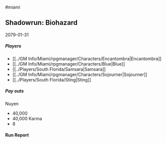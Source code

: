 #miami 
## Shadowrun: Biohazard
2079-01-31
##### Players
- [[../GM Info/Miami/rpgmanager/Characters/Encantombra|Encantombra]]
- [[../GM Info/Miami/rpgmanager/Characters/Blue|Blue]]
- [[../Players/South Florida/Samsara|Samsara]]
- [[../GM Info/Miami/rpgmanager/Characters/Sojourner|Sojourner]]
- [[../Players/South Florida/Sting|Sting]]

##### Pay outs
Nuyen
- 40,000
- 40,000
Karma
- 8

#### Run Report
